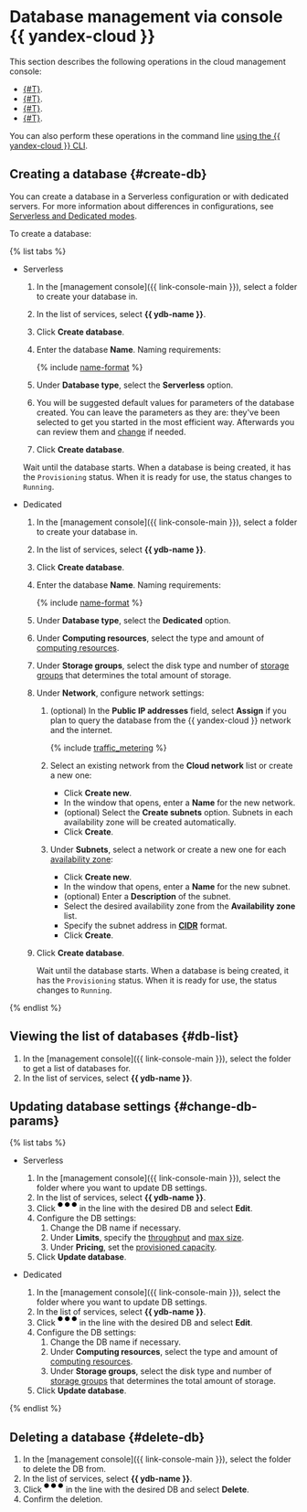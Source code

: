 # Database management via console {{ yandex-cloud }}

This section describes the following operations in the cloud management console:

* [{#T}](#create-db).
* [{#T}](#db-list).
* [{#T}](#change-db-params).
* [{#T}](#delete-db).

You can also perform these operations in the command line [using the {{ yandex-cloud }} CLI](yc-cli.md).

## Creating a database {#create-db}

You can create a database in a Serverless configuration or with dedicated servers. For more information about differences in configurations, see [Serverless and Dedicated modes](../concepts/serverless-and-dedicated.md).

To create a database:

{% list tabs %}

- Serverless

   1. In the [management console]({{ link-console-main }}), select a folder to create your database in.
   1. In the list of services, select **{{ ydb-name }}**.
   1. Click **Create database**.
   1. Enter the database **Name**. Naming requirements:

      {% include [name-format](../../_includes/name-format.md) %}

   1. Under **Database type**, select the **Serverless** option.
   1. You will be suggested default values for parameters of the database created. You can leave the parameters as they are: they've been selected to get you started in the most efficient way. Afterwards you can review them and [change](../concepts/serverless-and-dedicated.md) if needed.
   1. Click **Create database**.

   Wait until the database starts. When a database is being created, it has the `Provisioning` status. When it is ready for use, the status changes to `Running`.

- Dedicated

   1. In the [management console]({{ link-console-main }}), select a folder to create your database in.
   1. In the list of services, select **{{ ydb-name }}**.
   1. Click **Create database**.
   1. Enter the database **Name**. Naming requirements:

      {% include [name-format](../../_includes/name-format.md) %}

   1. Under **Database type**, select the **Dedicated** option.
   1. Under **Computing resources**, select the type and amount of [computing resources](../concepts/resources.md#resource-presets).
   1. Under **Storage groups**, select the disk type and number of [storage groups](../concepts/resources.md#storage-groups) that determines the total amount of storage.
   1. Under **Network**, configure network settings:
      1. (optional) In the **Public IP addresses** field, select **Assign** if you plan to query the database from the {{ yandex-cloud }} network and the internet.

         {% include  [traffic_metering](../_includes/traffic-metering.md) %}

      1. Select an existing network from the **Cloud network** list or create a new one:
         * Click **Create new**.
         * In the window that opens, enter a **Name** for the new network.
         * (optional) Select the **Create subnets** option. Subnets in each availability zone will be created automatically.
         * Click **Create**.
      1. Under **Subnets**, select a network or create a new one for each [availability zone](../../overview/concepts/geo-scope.md):
         * Click **Create new**.
         * In the window that opens, enter a **Name** for the new subnet.
         * (optional) Enter a **Description** of the subnet.
         * Select the desired availability zone from the **Availability zone** list.
         * Specify the subnet address in [**CIDR**](https://en.wikipedia.org/wiki/Classless_Inter-Domain_Routing) format.
         * Click **Create**.
   1. Click **Create database**.

      Wait until the database starts. When a database is being created, it has the `Provisioning` status. When it is ready for use, the status changes to `Running`.

{% endlist %}

## Viewing the list of databases {#db-list}

1. In the [management console]({{ link-console-main }}), select the folder to get a list of databases for.
1. In the list of services, select **{{ ydb-name }}**.

## Updating database settings {#change-db-params}

{% list tabs %}

- Serverless

   1. In the [management console]({{ link-console-main }}), select the folder where you want to update DB settings.
   1. In the list of services, select **{{ ydb-name }}**.
   1. Click ![horizontal-ellipsis](../../_assets/horizontal-ellipsis.svg) in the line with the desired DB and select **Edit**.
   1. Configure the DB settings:
      1. Change the DB name if necessary.
      1. Under **Limits**, specify the [throughput](../pricing/serverless.md#prices-ru) and [max size](../pricing/serverless.md#rules-storage).
      1. Under **Pricing**, set the [provisioned capacity](../pricing/serverless.md#prices-ru).
   1. Click **Update database**.

- Dedicated

   1. In the [management console]({{ link-console-main }}), select the folder where you want to update DB settings.
   1. In the list of services, select **{{ ydb-name }}**.
   1. Click ![horizontal-ellipsis](../../_assets/horizontal-ellipsis.svg) in the line with the desired DB and select **Edit**.
   1. Configure the DB settings:
      1. Change the DB name if necessary.
      1. Under **Computing resources**, select the type and amount of [computing resources](../concepts/index.md#resource-presets).
      1. Under **Storage groups**, select the disk type and number of [storage groups](../concepts/index.md#storage-groups) that determines the total amount of storage.
   1. Click **Update database**.

{% endlist %}

## Deleting a database {#delete-db}

1. In the [management console]({{ link-console-main }}), select the folder to delete the DB from.
1. In the list of services, select **{{ ydb-name }}**.
1. Click ![horizontal-ellipsis](../../_assets/horizontal-ellipsis.svg) in the line with the desired DB and select **Delete**.
1. Confirm the deletion.
